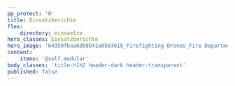 ```yaml
---
pp_protect: '0'
title: Einsatzberichte
flex:
    directory: einsaetze
hero_classes: Einsatzberichte
hero_image: '64350fbaa6d58b41e0b93618_Firefighting Drones_Fire Department Drones.jpeg'
content:
    items: '@self.modular'
body_classes: 'title-h1h2 header-dark header-transparent'
published: false
---
```


